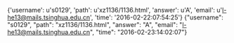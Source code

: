 {'username': u's0129', 'path': u'xz1136/1136.html', 'answer': u'A', 'email': u'l-he13@mails.tsinghua.edu.cn', 'time': '2016-02-22:07:54:25'}
{"username": "s0129", "path": "xz1136/1136.html", "answer": "A", "email": "l-he13@mails.tsinghua.edu.cn", "time": "2016-02-23:14:02:07"}